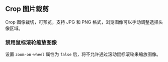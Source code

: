 <div class="demo-header">
<p class="overviewicon">
  <span class="wapi-ui-crop"/>
</p>

## Crop 图片裁剪

<nova-uxlink widget-name="Crop"></nova-uxlink>

Crop 图像裁切，可预览，支持 JPG 和 PNG 格式，浏览图像可以手动调整选择头像区域。
</div>

### 禁用鼠标滚轮缩放图像

设置 `zoom-on-wheel` 属性为 `false` 后，将不允许通过滚动鼠标滚轮来缩放图像。

<nova-demo-view link="crop/zoom-on-wheel"></nova-demo-view>

<br>
